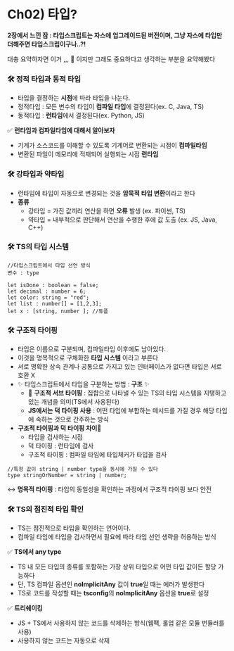 # Ch02) 타입?

**2장에서 느낀 잠 : 타입스크립트는 자스에 업그레이드된 버전이며, 그냥 자스에 타입만 더해주면 타입스크립이구나..?!**

대충 요약하자면 이거 ,,, 🥱 이지만 그래도 중요하다고 생각하는 부분을 요약해봤다

### 🛠️ 정적 타입과 동적 타입 
- 타입을 결정하는 **시점**에 따라 타입을 나눈다.
- 정적타입 : 모든 변수의 타입이 **컴파일 타입**에 결정된다(ex. C, Java, TS)
- 동적타입 : **런타임**에서 결정된다(ex. Python, JS)

✅ **런타임과 컴파일타임에 대해서 알아보자**
- 기계가 소스코드를 이해할 수 있도록 기계어로 변환되는 시점이 **컴파일타임**
- 변환된 파일이 메모리에 적재되어 실행되는 시점 **런타임**

### 🛠️ 강타입과 약타입 
- 런타임에 타입이 자동으로 변경되는 것을 **암묵적 타입 변환**이라고 한다
- **종류**
  - 강타입 = 가진 값끼리 연산을 하면 **오류** 발생 (ex. 파이썬, TS)
  - 약타입 = 내부적으로 판단해서 연산을 수행한 후에 값 도출 (ex. JS, Java, C++)
  
### 🛠️ TS의 타입 시스템

```tsx
//타입스크립트에서 타입 선언 방식
변수 : type
```
```tsx
let isDone : boolean = false;
let decimal : number = 6;
let color: string = "red";
let list : number[] = [1,2,3];
let x : [string, number ]; //튜플
```
### 🛠️ 구조적 타이핑 
- 타입은 이름으로 구분되며, 컴파일타임 이후에도 남아있다.
- 이것을 명목적으로 구체화한 **타입 시스템** 이라고 부른다
- 서로 명확한 상속 관계나 공통으로 가지고 있는 인터페이스가 없다면 타입은 서로 호환 X
- ✨ 타입스크립트에서 타입을 구분하는 방법 : **구조** ✨
  - 🔗 **구조적 서브 타이핑** : 집합으로 나타낼 수 있는 TS의 타입 시스템을 지탱하고 있는 개념을 의미(TS에서 사옹된다)
  - **JS에서는 덕 타이핑 사용** : 어떤 타입에 부합하는 메서드를 가질 경우 해당 타입에 속하는 것으로 간주하는 방식 
- **구조적 타이핑과 덕 타이핑 차이🧐**
  - 타입을 검사하는 시점
  - 덕 타이핑 : 런타임에 검사
  - 구조적 타이핑 : 컴파일 타임에 타입체커가 타입을 검사
```tsx
//특정 값이 string | number type을 동시에 가질 수 있다 
type stringOrNumber = string | number;
```
↔️ **명목적 타이핑** : 타입의 동일성을 확인하는 과정에서 구조적 타이핑 보다 안전

### 🛠️ TS의 점진적 타입 확인

- TS는 점진적으로 타입을 확인하는 언어이다.
- 컴파일 타임에 타입을 검사하면서 필요에 따라 타입 선언 생략을 허용하는 방식


✅ **TS에서 any type**

- TS 내 모든 타입의 종류를 포함하는 가장 상위 타입으로 어떤 타입 값이든 할당 가능하다
- 단, TS 컴파일 옵션인 **noImplicitAny** 값이 **true**일 때는 에러가 발생한다
- TS로 코드를 작성할 때는 **tsconfig**의 **noImplicitAny** 옵션을 **true**로 설정

✅ **트리쉐이킹**

- JS + TS에서 사용하지 않는 코드를 삭제하는 방식(웹팩, 롤업 같은 모듈 번듈러를 사용)
- 사용하지 않는 코드는 자동으로 삭제
  
